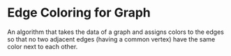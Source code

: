 # Edge Coloring for Graph
An algorithm that takes the data of a graph and assigns colors to the edges so that no two adjacent edges (having a common vertex) have the same color next to each other.
